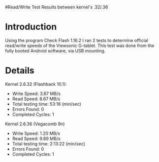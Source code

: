 #Read/Write Test Results between kernel's .32/.36

# Introduction #

Using the program Check Flash 1.16.2 I ran 2 tests to determine official read/write speeds of the Viewsonic G-tablet. This test was done from the fully booted Android software, via USB mounting.


# Details #

Kernel 2.6.32 (Flashback 10.1):
  * Write Speed: 3.67 MB/s
  * Read Speed: 8.67 MB/s
  * Total testing time: 53:16 (min/sec)
  * Errors Found: 0
  * Completed Cycles: 1

Kernel 2.6.36 (Vegacomb 9n)
  * Write Speed: 1.20 MB/s
  * Read Speed: 9.89 MB/s
  * Total testing time: 2:13:22 (min/sec)
  * Errors Found: 0
  * Completed Cycles: 1